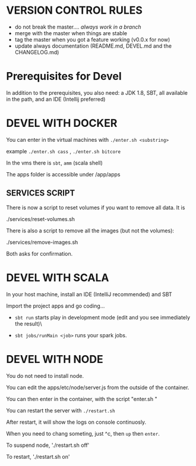 # VERSION CONTROL RULES

- do not break the master.... *always work in a branch*
- merge with the master when things are stable
- tag the master when you got a feature working (v0.0.x for now)
- update always documentation (README.md, DEVEL.md and the CHANGELOG.md)

# Prerequisites for Devel

In addition to the prerequisites, you also need: a JDK 1.8,  SBT, all available in the path, and an IDE (Intellij preferred)

# DEVEL WITH DOCKER

You can enter in the virtual machines with `./enter.sh <substring>`

example `./enter.sh cass` , `./enter.sh bitcore`

In the vms there is `sbt`, `amm` (scala shell)

The apps folder is accessible under /app/apps

## SERVICES SCRIPT

There is now a script to reset volumes if you want to remove all data. It is

./services/reset-volumes.sh

There is also a script to remove all the images (but not the volumes):

./services/remove-images.sh

Both asks for confirmation. 

# DEVEL WITH SCALA

In your host machine, install an IDE (IntelliJ recommended) and SBT

Import the project apps and go coding...

- `sbt run` starts play in development mode (edit and you see immediately the result)\

- `sbt jobs/runMain <job>` runs your spark jobs.

# DEVEL WITH NODE

You do not need to install node.

You can edit the apps/etc/node/server.js from the outside of the container.

You can then enter in the container, with the script "enter.sh <service>"

You can restart the server with `./restart.sh`

After restart, it will show the logs on console continuosly.

When you need to chang someting, just ^c, then `up` then `enter`.

To suspend node, './restart.sh off'

To restart, './restart.sh on'

